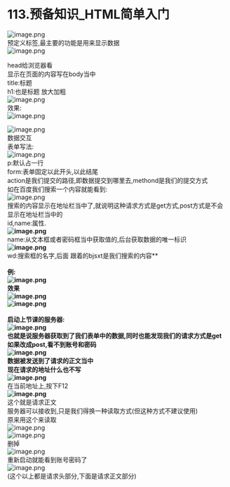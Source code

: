 # 113.预备知识_HTML简单入门

![image.png](https://cdn.nlark.com/yuque/0/2019/png/349894/1560391871342-aecd236a-ed18-4e0c-96c8-12aab5a4e515.png#align=left&display=inline&height=79&name=image.png&originHeight=157&originWidth=648&size=78814&status=done&width=324)<br />预定义标签,最主要的功能是用来显示数据<br />![image.png](https://cdn.nlark.com/yuque/0/2019/png/349894/1560391912135-5bb7921a-8d59-40fb-b8aa-e6ff9a82af92.png#align=left&display=inline&height=262&name=image.png&originHeight=523&originWidth=796&size=99158&status=done&width=398)

head给浏览器看<br />显示在页面的内容写在body当中<br />title:标题 <br />h1:也是标题 放大加粗<br />![image.png](https://cdn.nlark.com/yuque/0/2019/png/349894/1560391994816-96a7080d-36b2-493b-8b0a-840b30553552.png#align=left&display=inline&height=167&name=image.png&originHeight=333&originWidth=818&size=127935&status=done&width=409)<br />效果:<br />![image.png](https://cdn.nlark.com/yuque/0/2019/png/349894/1560392029612-9338e419-5700-4ee9-9866-874befb87772.png#align=left&display=inline&height=94&name=image.png&originHeight=188&originWidth=420&size=74004&status=done&width=210)

![image.png](https://cdn.nlark.com/yuque/0/2019/png/349894/1560392048256-7793d7c7-4846-468e-9e30-ad39267800ea.png#align=left&display=inline&height=157&name=image.png&originHeight=314&originWidth=562&size=124838&status=done&width=281)<br />数据交互<br />表单写法:<br />![image.png](https://cdn.nlark.com/yuque/0/2019/png/349894/1560392106280-71a2c5ed-02da-47ca-8fa2-f44a4e6a90ab.png#align=left&display=inline&height=245&name=image.png&originHeight=489&originWidth=787&size=176626&status=done&width=393.5)<br />p:默认占一行<br />form:表单固定以此开头,以此结尾<br />action是我们提交的路径,即数据提交到哪里去,methond是我们的提交方式<br />如在百度我们搜索一个内容就能看到:<br />![image.png](https://cdn.nlark.com/yuque/0/2019/png/349894/1560392238172-d906d9f6-ddba-4a69-ad69-e416538d6259.png#align=left&display=inline&height=123&name=image.png&originHeight=245&originWidth=1030&size=133344&status=done&width=515)<br />搜索的内容显示在地址栏当中了,就说明这种请求方式是get方式,post方式是不会显示在地址栏当中的<br />id,name:属性.<br />**![image.png](https://cdn.nlark.com/yuque/0/2019/png/349894/1560392362871-6b0a89e8-1a66-4d2d-b770-3f1b0b23bbff.png#align=left&display=inline&height=98&name=image.png&originHeight=196&originWidth=738&size=121061&status=done&width=369)**<br />name:从文本框或者密码框当中获取值的,后台获取数据的唯一标识<br />**![image.png](https://cdn.nlark.com/yuque/0/2019/png/349894/1560392458434-e1a47456-f9b9-42d7-a0a6-4f21607a7d44.png#align=left&display=inline&height=80&name=image.png&originHeight=160&originWidth=1418&size=99465&status=done&width=709)**<br />wd:搜索框的名字,后面 跟着的bjsxt是我们搜索的内容**<br />**<br />例:<br />![image.png](https://cdn.nlark.com/yuque/0/2019/png/349894/1560393195232-f55b7379-9465-42d8-9e25-9e19b6d5d8ab.png#align=left&display=inline&height=236&name=image.png&originHeight=472&originWidth=1353&size=321632&status=done&width=676.5)<br />**效果 **<br />![image.png](https://cdn.nlark.com/yuque/0/2019/png/349894/1560393221629-f2597872-d0c0-4ddc-ae17-1fb6a48ceb53.png#align=left&display=inline&height=193&name=image.png&originHeight=386&originWidth=530&size=121785&status=done&width=265)<br />**![image.png](https://cdn.nlark.com/yuque/0/2019/png/349894/1560393237142-19f6203f-6528-43b7-9d46-3ccd1c1e70be.png#align=left&display=inline&height=62&name=image.png&originHeight=123&originWidth=884&size=83920&status=done&width=442)**<br />**<br />**启动上节课的服务器:**<br />**![image.png](https://cdn.nlark.com/yuque/0/2019/png/349894/1560393289568-c9971f90-2877-49a0-bb02-2b4a6e4824ee.png#align=left&display=inline&height=386&name=image.png&originHeight=772&originWidth=1076&size=708641&status=done&width=538)**<br />**也就是说服务器获取到了我们表单中的数据,同时也能发现我们的请求方式是get**<br />**如果改成post,看不到账号和密码**<br />**![image.png](https://cdn.nlark.com/yuque/0/2019/png/349894/1560393367140-b93931e8-3f1b-44bb-ab47-c5ac68532e8c.png#align=left&display=inline&height=249&name=image.png&originHeight=497&originWidth=952&size=444448&status=done&width=476)**<br />**数据被发送到了请求的正文当中**<br />**现在请求的地址什么也不写**<br />**![image.png](https://cdn.nlark.com/yuque/0/2019/png/349894/1560393416331-a28ab73d-a7d9-4cb6-8933-c28225df262c.png#align=left&display=inline&height=257&name=image.png&originHeight=513&originWidth=1283&size=326506&status=done&width=641.5)**<br />在当前地址上,按下F12<br />**![image.png](https://cdn.nlark.com/yuque/0/2019/png/349894/1560393490471-400c9db1-f1e6-4826-a8bb-61f85368b17e.png#align=left&display=inline&height=435&name=image.png&originHeight=869&originWidth=1139&size=406684&status=done&width=569.5)**<br />这个就是请求正文<br />服务器可以接收到,只是我们得换一种读取方式(但这种方式不建议使用)<br />原来用这个来读取<br />![image.png](https://cdn.nlark.com/yuque/0/2019/png/349894/1560393902903-38384fb6-60c2-4945-8b66-b199aeed8c77.png#align=left&display=inline&height=201&name=image.png&originHeight=402&originWidth=728&size=209140&status=done&width=364)<br />![image.png](https://cdn.nlark.com/yuque/0/2019/png/349894/1560393933485-d1c8a8db-c75c-4167-b96e-c444dbd698a4.png#align=left&display=inline&height=348&name=image.png&originHeight=695&originWidth=1436&size=438533&status=done&width=718)<br />删掉<br />![image.png](https://cdn.nlark.com/yuque/0/2019/png/349894/1560393998215-17d8ec49-87c1-4d58-b7bf-f620a010cd40.png#align=left&display=inline&height=333&name=image.png&originHeight=665&originWidth=853&size=416009&status=done&width=426.5)<br />重新启动就能看到账号密码了<br />![image.png](https://cdn.nlark.com/yuque/0/2019/png/349894/1560394038047-72b3c7af-df05-4787-b98a-1ca2e3507066.png#align=left&display=inline&height=272&name=image.png&originHeight=544&originWidth=563&size=368422&status=done&width=281.5)<br />(这个以上都是请求头部分,下面是请求正文部分)



